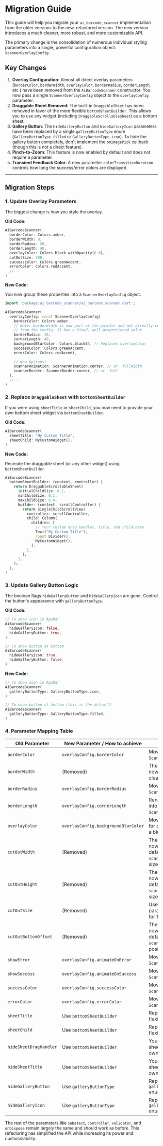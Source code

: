 # Migration Guide

This guide will help you migrate your `ai_barcode_scanner` implementation from the older versions to the new, refactored version. The new version introduces a much cleaner, more robust, and more customizable API.

The primary change is the consolidation of numerous individual styling parameters into a single, powerful configuration object: `ScannerOverlayConfig`.

## Key Changes

1.  **Overlay Configuration**: Almost all direct overlay parameters (`borderColor`, `borderWidth`, `overlayColor`, `borderRadius`, `borderLength`, etc.) have been removed from the `AiBarcodeScanner` constructor. You now pass a single `ScannerOverlayConfig` object to the `overlayConfig` parameter.
2.  **Draggable Sheet Removed**: The built-in `DraggableSheet` has been removed in favor of the more flexible `bottomSheetBuilder`. This allows you to use any widget (including `DraggableScrollableSheet`) as a bottom sheet.
3.  **Gallery Button**: The `hideGalleryButton` and `hideGalleryIcon` parameters have been replaced by a single `galleryButtonType` enum (`GalleryButtonType.filled` or `GalleryButtonType.icon`). To hide the gallery button completely, don't implement the `onImagePick` callback (though this is not a direct feature).
4.  **Pinch-to-Zoom**: This feature is now enabled by default and does not require a parameter.
5.  **Transient Feedback Color**: A new parameter `colorTransitionDuration` controls how long the success/error colors are displayed.

---

## Migration Steps

### 1. Update Overlay Parameters

The biggest change is how you style the overlay.

**Old Code:**
```dart
AiBarcodeScanner(
  borderColor: Colors.amber,
  borderWidth: 8,
  borderRadius: 20,
  borderLength: 40,
  overlayColor: Colors.black.withOpacity(0.6),
  cutOutSize: 280,
  successColor: Colors.greenAccent,
  errorColor: Colors.redAccent,
  //...
)
```

**New Code:**

You now group these properties into a `ScannerOverlayConfig` object.

```dart
import 'package:ai_barcode_scanner/ai_barcode_scanner.dart';

AiBarcodeScanner(
  overlayConfig: const ScannerOverlayConfig(
    borderColor: Colors.amber,
    // Note: borderWidth is now part of the painter and not directly configurable
    // from the config. It has a fixed, well-proportioned value.
    borderRadius: 20,
    cornerLength: 40,
    backgroundBlurColor: Colors.black54, // Replaces overlayColor
    successColor: Colors.greenAccent,
    errorColor: Colors.redAccent,
    
    // New Options!
    scannerAnimation: ScannerAnimation.center, // or .fullWidth
    scannerBorder: ScannerBorder.corner, // or .full
  ),
  //...
)
```

### 2. Replace `DraggableSheet` with `bottomSheetBuilder`

If you were using `sheetTitle` or `sheetChild`, you now need to provide your own bottom sheet widget via `bottomSheetBuilder`.

**Old Code:**
```dart
AiBarcodeScanner(
  sheetTitle: "My Custom Title",
  sheetChild: MyCustomWidget(),
)
```

**New Code:**

Recreate the draggable sheet (or any other widget) using `bottomSheetBuilder`.

```dart
AiBarcodeScanner(
  bottomSheetBuilder: (context, controller) {
    return DraggableScrollableSheet(
      initialChildSize: 0.1,
      minChildSize: 0.1,
      maxChildSize: 0.4,
      builder: (context, scrollController) {
        return SingleChildScrollView(
          controller: scrollController,
          child: Column(
            children: [
              // Your custom drag handler, title, and child here
              Text("My Custom Title"),
              const Divider(),
              MyCustomWidget(),
            ],
          ),
        );
      },
    );
  },
)
```

### 3. Update Gallery Button Logic

The boolean flags `hideGalleryButton` and `hideGalleryIcon` are gone. Control the button's appearance with `galleryButtonType`.

**Old Code:**
```dart
// To show icon in AppBar
AiBarcodeScanner(
  hideGalleryIcon: false,
  hideGalleryButton: true,
)

// To show button at bottom
AiBarcodeScanner(
  hideGalleryIcon: true,
  hideGalleryButton: false,
)
```

**New Code:**
```dart
// To show icon in AppBar
AiBarcodeScanner(
  galleryButtonType: GalleryButtonType.icon,
)

// To show button at bottom (this is the default)
AiBarcodeScanner(
  galleryButtonType: GalleryButtonType.filled,
)
```

### 4. Parameter Mapping Table

| Old Parameter          | New Parameter / How to achieve                                         | Notes                                                                  |
| ---------------------- | ---------------------------------------------------------------------- | ---------------------------------------------------------------------- |
| `borderColor`          | `overlayConfig.borderColor`                                            | Moved into `ScannerOverlayConfig`.                                     |
| `borderWidth`          | (Removed)                                                              | The border width is now fixed for a cleaner look.                      |
| `borderRadius`         | `overlayConfig.borderRadius`                                           | Moved into `ScannerOverlayConfig`.                                     |
| `borderLength`         | `overlayConfig.cornerLength`                                           | Renamed and moved into `ScannerOverlayConfig`.                         |
| `overlayColor`         | `overlayConfig.backgroundBlurColor`                                    | Moved and renamed for clarity. Now uses a blur effect.                 |
| `cutOutWidth`          | (Removed)                                                              | The scan window is now responsive by default. Use `scanWindow` for custom size. |
| `cutOutHeight`         | (Removed)                                                              | The scan window is now responsive by default. Use `scanWindow` for custom size. |
| `cutOutSize`           | (Removed)                                                              | Use the `scanWindow` parameter with a `Rect` for full control.         |
| `cutOutBottomOffset`   | (Removed)                                                              | The scan window is now centered by default. Use `scanWindow` for custom positioning. |
| `showError`            | `overlayConfig.animateOnError`                                         | Moved into `ScannerOverlayConfig`.                                     |
| `showSuccess`          | `overlayConfig.animateOnSuccess`                                       | Moved into `ScannerOverlayConfig`.                                     |
| `successColor`         | `overlayConfig.successColor`                                           | Moved into `ScannerOverlayConfig`.                                     |
| `errorColor`           | `overlayConfig.errorColor`                                             | Moved into `ScannerOverlayConfig`.                                     |
| `sheetTitle`           | Use `bottomSheetBuilder`                                               | Replaced by a more flexible builder.                                   |
| `sheetChild`           | Use `bottomSheetBuilder`                                               | Replaced by a more flexible builder.                                   |
| `hideSheetDragHandler` | Use `bottomSheetBuilder`                                               | Your custom bottom sheet now controls its own UI.                      |
| `hideSheetTitle`       | Use `bottomSheetBuilder`                                               | Your custom bottom sheet now controls its own UI.                      |
| `hideGalleryButton`    | Use `galleryButtonType`                                                | Replaced by the `galleryButtonType` enum.                              |
| `hideGalleryIcon`      | Use `galleryButtonType`                                                | Replaced by the `galleryButtonType` enum.                              |

The rest of the parameters like `onDetect`, `controller`, `validator`, and `onDispose` remain largely the same and should work as before. This refactoring has simplified the API while increasing its power and customizability.
